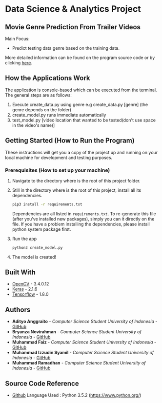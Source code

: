 # Data Science & Analytics Project

## Movie Genre Prediction From Trailer Videos 

Main Focus:
* Predict testing data genre based on the training data. 

More detailed information can be found on the program source code or by clicking [here](https://docs.google.com/presentation/d/1QQ8NGCxgldaiX_JHSs7e5jC3SQUjoP4kknG1FAFB_Qo/edit?usp=sharing).

## How the Applications Work

The application is console-based which can be executed from the terminal. The general steps are as follows:

1. Execute create_data.py using genre e.g create_data.py [genre] 
(the genre depends on the folder)
2. create_model.py runs immediate automatically
3. test_model.py [video location that wanted to be tested(don't use space in the video's name)]

## Getting Started (How to Run the Program)

These instructions will get you a copy of the project up and running on your local machine for development and testing purposes. 

### Prerequisites (How to set up your machine)

1. Navigate to the directory where is the root of this project folder.
2. Still in the directory where is the root of this project, install all its dependencies.

    ```bash
    pip3 install -r requirements.txt
    ```

    Dependencies are all listed in `requirements.txt`. To re-generate
    this file (after you've installed new packages), simply you can
    it directly on the file. If you have a problem installing the dependencies, 
    please install python system package first.

3. Run the app

    ```bash
    python3 create_model.py
    ```
4. The model is created!

## Built With

* [OpenCV](https://pypi.org/project/opencv-python/) - 3.4.0.12
* [Keras](https://pypi.org/project/Keras/) - 2.1.6
* [Tensorflow](https://www.tensorflow.org/api_docs/python/) - 1.8.0

## Authors

* **Adityo Anggraito** - *Computer Science Student University of Indonesia* - [GitHub](https://github.com/primetime49)
* **Bryanza Novirahman** - *Computer Science Student University of Indonesia* - [GitHub](https://github.com/bryanzanr)
* **Muhammad Faiz** - *Computer Science Student University of Indonesia* - [GitHub](https://github.com/muhammadfaiz12)
* **Muhammad Izzudin Syamil** - *Computer Science Student University of Indonesia* - [GitHub](https://github.com/izzuddinsyamil)
* **Muhammad Ramadhan** - *Computer Science Student University of Indonesia* - [GitHub](https://github.com/muhramadhan)

## Source Code Reference
* [Github](https://github.com/maximus009/MovieScope)
Language Used : Python 3.5.2 (https://www.python.org/)